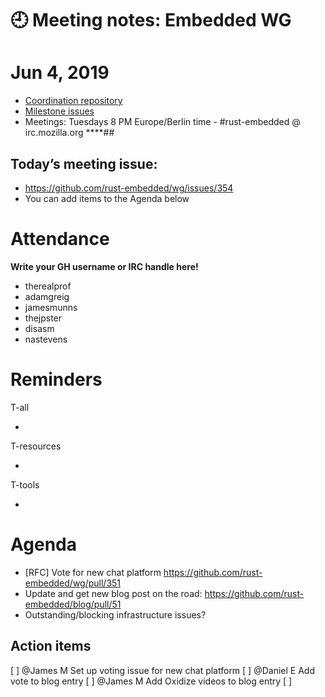 # 🕘 Meeting notes: Embedded WG

# Jun 4, 2019
- [Coordination repository](https://github.com/rust-embedded/wg)
- [Milestone issues](https://github.com/search?q=org%3Arust-embedded++is%3Aopen+milestone%3A2018&type=Issues)
- Meetings: Tuesdays 8 PM Europe/Berlin time - #rust-embedded @ irc.mozilla.org
****## 
## Today’s meeting issue:
- https://github.com/rust-embedded/wg/issues/354
- You can add items to the Agenda below
# Attendance

**Write your GH username or IRC handle here!**

- therealprof
- adamgreig
- jamesmunns
- thejpster
- disasm
- nastevens



# Reminders

T-all

- 

T-resources

- 

T-tools

- 
# Agenda
- [RFC] Vote for new chat platform https://github.com/rust-embedded/wg/pull/351
- Update and get new blog post on the road: https://github.com/rust-embedded/blog/pull/51
- Outstanding/blocking infrastructure issues?
    
## Action items
[ ] @James M Set up voting issue for new chat platform
[ ] @Daniel E Add vote to blog entry
[ ] @James M Add Oxidize videos to blog entry
[ ] 

